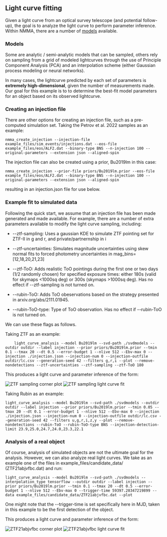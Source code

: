 ## Light curve fitting

Given a light curve from an optical survey telescope (and potential follow-up), the goal is to analyze the light curve to perform parameter inference. Within NMMA, there are a number of [models](./models.html) available.

### Models

Some are analytic / semi-analytic models that can be sampled, others rely on sampling from a grid of modeled lightcurves through the use of Principle Component Analysis (PCA) and an interpolation scheme (either Gaussian process modeling or neural networks).

In many cases, the lightcurve predicted by each set of parameters is **extremely high-dimensional**, given the number of measurements made. Our goal for this example is to to determine the best-fit model parameters for an object based on its observed lightcurve.

### Creating an injection file

There are other options for creating an injection file, such as a pre-computed simulation set. Taking the Petrov et al. 2022 samples as an example:

	nmma_create_injection --injection-file example_files/sim_events/injections.dat --eos-file example_files/eos/ALF2.dat --binary-type BNS --n-injection 100 --original-parameters --extension json --aligned-spin

The injection file can also be created using a prior, Bu2019lm in this case:

	nmma_create_injection --prior-file priors/Bu2019lm.prior --eos-file example_files/eos/ALF2.dat --binary-type BNS --n-injection 100 --original-parameters --extension json --aligned-spin

resulting in an injection.json file for use below.

### Example fit to simulated data

Following the quick start, we assume that an injection file has been made generated and made available. For example, there are a number of extra parameters available to modify the light curve sampling, including:

* --ztf-sampling: Uses a gaussian KDE to simulate ZTF pointing set for ZTF-II in g and r, and private/partnernship in i
* --ztf-uncertainties: Simulates magnitude uncertainties using skew normal fits to forced photometry uncertainties in mag_bins=[12,18,20,21,23]
* --ztf-ToO: Adds realistic ToO pointings during the first one or two days (1/2 randomly chosen) for specified exposure times: either 180s (valid for skymaps <1000sq deg) or 300s (skymaps >1000sq deg). Has no effect if --ztf-sampling is not turned on.

* --rubin-ToO: Adds ToO obeservations based on the strategy presented in arxiv.org/abs/2111.01945.
* --rubin-ToO-type: Type of ToO observation. Has no effect if --rubin-ToO is not turned on.

We can use these flags as follows.

Taking ZTF as an example:

        light_curve_analysis --model Bu2019lm --svd-path ./svdmodels --outdir outdir --label injection --prior priors/Bu2019lm.prior --tmin 0.1 --tmax 20 --dt 0.5 --error-budget 1 --nlive 512 --Ebv-max 0 --injection ./injection.json --injection-num 0 --injection-outfile outdir/lc.csv --generation-seed 42 --filters g,r,i --plot --remove-nondetections --ztf-uncertainties --ztf-sampling --ztf-ToO 180

This produces a light curve and parameter inference of the form:

![ZTF sampling corner plot](images/ZTF_corner.png)
![ZTF sampling light curve fit](images/ZTF_lightcurves.png)

Taking Rubin as an example:

	light_curve_analysis --model Bu2019lm --svd-path ./svdmodels --outdir outdir --label injection --prior priors/Bu2019lm.prior --tmin 0.05 --tmax 20 --dt 0.1 --error-budget 1 --nlive 512 --Ebv-max 0 --injection ./injection.json --injection-num 0 --injection-outfile outdir/lc.csv --generation-seed 42 --filters u,g,r,i,z,y --plot --remove-nondetections --rubin-ToO --rubin-ToO-type BNS --injection-detection-limit 23.9,25.0,24.7,24.0,23.3,22.1

### Analysis of a real object

Of course, analysis of simulated objects are not the ultimate goal for the analysis. However, we can also analyze real light curves. We take as an example one of the files in example_files/candidate_data/ (ZTF21abjvfbc.dat) and run:

	light_curve_analysis --model Bu2019lm --svd-path ./svdmodels --interpolation_type tensorflow --outdir outdir --label injection --prior priors/Bu2019lm.prior --tmin 0.1 --tmax 20 --dt 0.5 --error-budget 1 --nlive 512 --Ebv-max 0 --trigger-time 59397.28347219899 --data example_files/candidate_data/ZTF21abjvfbc.dat --plot

One might note that the --trigger-time is set specifically here in MJD, taken in this example to be the first detection of the object.

This produces a light curve and parameter inference of the form:

![ZTF21abjvfbc corner plot](images/ZTF21abjvfbc_corner.png)
![ZTF21abjvfbc light curve fit](images/ZTF21abjvfbc_lightcurves.png)
